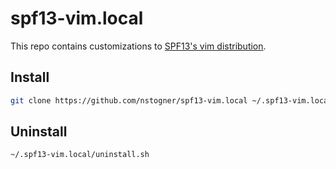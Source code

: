 # spf13-vim.local

This repo contains customizations to [SPF13's vim distribution](https://github.com/spf13/spf13-vim).

## Install

```sh
git clone https://github.com/nstogner/spf13-vim.local ~/.spf13-vim.local && ~/.spf13-vim.local/setup.sh
```

## Uninstall

```sh
~/.spf13-vim.local/uninstall.sh
```
